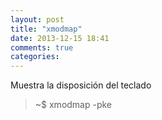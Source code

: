 ```yaml
---
layout: post
title: "xmodmap"
date: 2013-12-15 18:41
comments: true
categories: 
---
```

Muestra la disposición del teclado

>~$ xmodmap -pke

